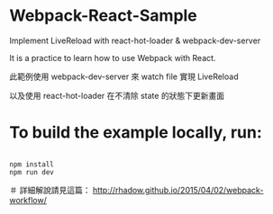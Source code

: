 # Webpack-React-Sample
Implement LiveReload with react-hot-loader &amp; webpack-dev-server

It is a practice to learn how to use Webpack with React.


此範例使用 webpack-dev-server 來 watch file 實現 LiveReload

以及使用 react-hot-loader 在不清除 state 的狀態下更新畫面

# To build the example locally, run:
<pre><code>
npm install
npm run dev
</code></pre>

＃ 詳細解說請見這篇：
http://rhadow.github.io/2015/04/02/webpack-workflow/
